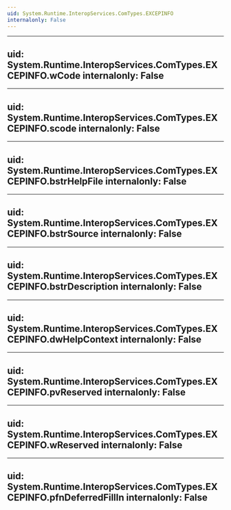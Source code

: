 ```yaml
---
uid: System.Runtime.InteropServices.ComTypes.EXCEPINFO
internalonly: False
---
```


---
uid: System.Runtime.InteropServices.ComTypes.EXCEPINFO.wCode
internalonly: False
---

---
uid: System.Runtime.InteropServices.ComTypes.EXCEPINFO.scode
internalonly: False
---

---
uid: System.Runtime.InteropServices.ComTypes.EXCEPINFO.bstrHelpFile
internalonly: False
---

---
uid: System.Runtime.InteropServices.ComTypes.EXCEPINFO.bstrSource
internalonly: False
---

---
uid: System.Runtime.InteropServices.ComTypes.EXCEPINFO.bstrDescription
internalonly: False
---

---
uid: System.Runtime.InteropServices.ComTypes.EXCEPINFO.dwHelpContext
internalonly: False
---

---
uid: System.Runtime.InteropServices.ComTypes.EXCEPINFO.pvReserved
internalonly: False
---

---
uid: System.Runtime.InteropServices.ComTypes.EXCEPINFO.wReserved
internalonly: False
---

---
uid: System.Runtime.InteropServices.ComTypes.EXCEPINFO.pfnDeferredFillIn
internalonly: False
---
